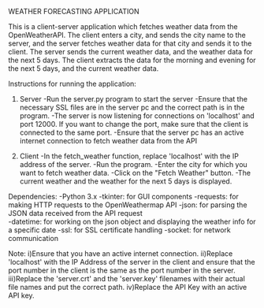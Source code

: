 WEATHER FORECASTING APPLICATION


This is a client-server application which fetches weather data from the OpenWeatherAPI. The client enters a city, and sends the city name to the server, and the 
server fetches weather data for that city and sends it to the client. The server sends the current weather data, and the weather data for the next 5 days. The client 
extracts the data for the morning and evening for the next 5 days, and the current weather data.

Instructions for running the application:

1. Server
	-Run the server.py program to start the server
	-Ensure that the necessary SSL files are in the server pc and the correct path is in the program.
	-The server is now listening for connections on 'localhost' and port 12000. If you want to change the port, make sure that the client is connected to the same port.
	-Ensure that the server pc has an active internet connection to fetch weather data from the API

2. Client
	-In the fetch_weather function, replace 'localhost' with the IP address of the server.
	-Run the program.
	-Enter the city for which you want to fetch weather data.
	-Click on the "Fetch Weather" button.
	-The current weather and the weather for the next 5 days is displayed. 


Dependencies:
	-Python 3.x
	-tkinter: for GUI components
	-requests: for making HTTP requests to the OpenWeathermap API
	-json: for parsing the JSON data received from the API request	
	-datetime: for working on the json object and displaying the weather info for a specific date
	-ssl: for SSL certificate handling
	-socket: for network communication
 

Note:
  i)Ensure that you have an active internet connection.
  ii)Replace 'localhost' with the IP Address of the server in the client and ensure that the port number in the client is the same as the port number in the server.
  iii)Replace the 'server.crt' and the 'server.key' filenames with their actual file names and put the correct path.
  iv)Replace the API Key with an active API key.
